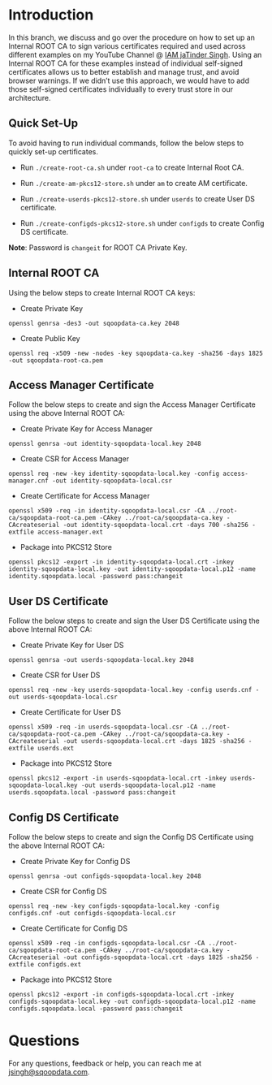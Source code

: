 # Introduction

In this branch, we discuss and go over the procedure on how to set up an Internal ROOT CA to sign various certificates required and used across different examples on my YouTube Channel @ [IAM jaTinder Singh](https://www.youtube.com/channel/UCncKTrfBUAlPjk0oKQ66rRg/). Using an Internal ROOT CA for these examples instead of individual self-signed certificates allows us to better establish and manage trust, and avoid browser warnings. If we didn’t use this approach, we would have to add those self-signed certificates individually to every trust store in our architecture.

## Quick Set-Up

To avoid having to run individual commands, follow the below steps to quickly set-up certificates.

* Run `./create-root-ca.sh` under `root-ca` to create Internal Root CA.

* Run `./create-am-pkcs12-store.sh` under `am` to create AM certificate.

* Run `./create-userds-pkcs12-store.sh` under `userds` to create User DS certificate.

* Run `./create-configds-pkcs12-store.sh` under `configds` to create Config DS certificate.


**Note**: Password is `changeit` for ROOT CA Private Key.

## Internal ROOT CA

Using the below steps to create Internal ROOT CA keys:

* Create Private Key

`openssl genrsa -des3 -out sqoopdata-ca.key 2048`

* Create Public Key

`openssl req -x509 -new -nodes -key sqoopdata-ca.key -sha256 -days 1825 -out sqoopdata-root-ca.pem`

## Access Manager Certificate

Follow the below steps to create and sign the Access Manager Certificate using the above Internal ROOT CA:

* Create Private Key for Access Manager

`openssl genrsa -out identity-sqoopdata-local.key 2048`

* Create CSR for Access Manager

`openssl req -new -key identity-sqoopdata-local.key -config access-manager.cnf -out identity-sqoopdata-local.csr`

* Create Certificate for Access Manager

`openssl x509 -req -in identity-sqoopdata-local.csr -CA ../root-ca/sqoopdata-root-ca.pem -CAkey ../root-ca/sqoopdata-ca.key -CAcreateserial -out identity-sqoopdata-local.crt -days 700 -sha256 -extfile access-manager.ext`

* Package into PKCS12 Store

`openssl pkcs12 -export -in identity-sqoopdata-local.crt -inkey identity-sqoopdata-local.key -out identity-sqoopdata-local.p12 -name identity.sqoopdata.local -password pass:changeit`

## User DS Certificate

Follow the below steps to create and sign the User DS Certificate using the above Internal ROOT CA:

* Create Private Key for User DS

`openssl genrsa -out userds-sqoopdata-local.key 2048`

* Create CSR for User DS

`openssl req -new -key userds-sqoopdata-local.key -config userds.cnf -out userds-sqoopdata-local.csr`

* Create Certificate for User DS

`openssl x509 -req -in userds-sqoopdata-local.csr -CA ../root-ca/sqoopdata-root-ca.pem -CAkey ../root-ca/sqoopdata-ca.key -CAcreateserial -out userds-sqoopdata-local.crt -days 1825 -sha256 -extfile userds.ext`

* Package into PKCS12 Store

`openssl pkcs12 -export -in userds-sqoopdata-local.crt -inkey userds-sqoopdata-local.key -out userds-sqoopdata-local.p12 -name userds.sqoopdata.local -password pass:changeit`

## Config DS Certificate

Follow the below steps to create and sign the Config DS Certificate using the above Internal ROOT CA:

* Create Private Key for Config DS

`openssl genrsa -out configds-sqoopdata-local.key 2048`

* Create CSR for Config DS

`openssl req -new -key configds-sqoopdata-local.key -config configds.cnf -out configds-sqoopdata-local.csr`

* Create Certificate for Config DS

`openssl x509 -req -in configds-sqoopdata-local.csr -CA ../root-ca/sqoopdata-root-ca.pem -CAkey ../root-ca/sqoopdata-ca.key -CAcreateserial -out configds-sqoopdata-local.crt -days 1825 -sha256 -extfile configds.ext`

* Package into PKCS12 Store

`openssl pkcs12 -export -in configds-sqoopdata-local.crt -inkey configds-sqoopdata-local.key -out configds-sqoopdata-local.p12 -name configds.sqoopdata.local -password pass:changeit`


# Questions

For any questions, feedback or help, you can reach me at jsingh@sqoopdata.com. 
